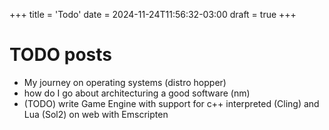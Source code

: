 +++
title = 'Todo'
date = 2024-11-24T11:56:32-03:00
draft = true
+++
# TODO posts
- My journey on operating systems (distro hopper)
- how do I go about architecturing a good software (nm)
- (TODO) write Game Engine with support for c++ interpreted (Cling) and Lua (Sol2) on web with Emscripten

